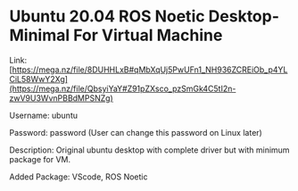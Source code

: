 # Ubuntu 20.04 ROS Noetic Desktop-Minimal For Virtual Machine
Link: [https://mega.nz/file/8DUHHLxB#qMbXqUj5PwUFn1_NH936ZCREiOb_p4YLCiL58WwY2Xg](https://mega.nz/file/QbsyiYaY#Z91pZXsco_pzSmGk4C5tI2n-zwV9U3WvnPBBdMPSNZg)

Username: ubuntu

Password: password (User can change this password on Linux later)

Description: Original ubuntu desktop with complete driver but with minimum package for VM. 

Added Package: VScode, ROS Noetic
